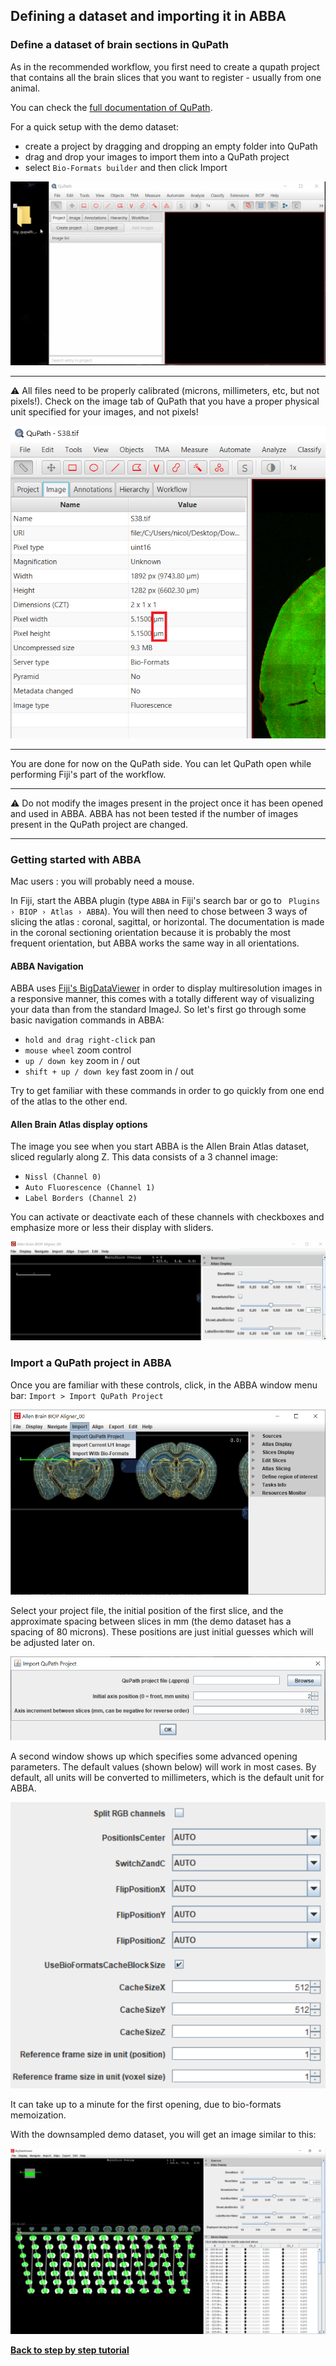 ## Defining a dataset and importing it in ABBA

### Define a dataset of brain sections in QuPath 

As in the recommended workflow, you first need to create a qupath project that contains all the brain slices that you want to register - usually from one animal.

You can check the [full documentation of QuPath](https://qupath.readthedocs.io/en/latest/).

For a quick setup with the demo dataset:
* create a project by dragging and dropping an empty folder into QuPath
* drag and drop your images to import them into a QuPath project
* select `Bio-Formats builder` and then click Import

![creating a project with slices in QuPath](assets/gif/qupath_create_project.gif)

---

:warning: All files need to be properly calibrated (microns, millimeters, etc, but not pixels!). Check on the image tab of QuPath that you have a proper physical unit specified for your images, and not pixels!

![img.png](assets/img/qupath_image_calibration.png)

---

You are done for now on the QuPath side. You can let QuPath open while performing Fiji's part of the workflow.

---

:warning: Do not modify the images present in the project once it has been opened and used in ABBA. ABBA has not been tested if the number of images present in the QuPath project are changed.

---

### Getting started with ABBA

Mac users : you will probably need a mouse.

In Fiji, start the ABBA plugin (type `ABBA` in Fiji's search bar or go to ` Plugins › BIOP › Atlas › ABBA`). You will then need to chose between 3 ways of slicing the atlas : coronal, sagittal, or horizontal. The documentation is made in the coronal sectioning orientation because it is probably the most frequent orientation, but ABBA works the same way in all orientations.

#### ABBA Navigation
ABBA uses [Fiji's BigDataViewer](https://imagej.github.io/plugins/bdv/index) in order to display multiresolution images in a responsive manner, this comes with a totally different way of visualizing your data than from the standard ImageJ. So let's first go through some basic navigation commands in ABBA:

* `hold and drag right-click` pan
* `mouse wheel`  zoom control
* `up / down key` zoom in / out
* `shift + up / down key` fast zoom in / out

Try to get familiar with these commands in order to go quickly from one end of the atlas to the other end.

#### Allen Brain Atlas display options

The image you see when you start ABBA is the Allen Brain Atlas dataset, sliced regularly along Z. This data consists of a 3 channel image:
* `Nissl (Channel 0)`
* `Auto Fluorescence (Channel 1)`
* `Label Borders (Channel 2)` 
  
You can activate or deactivate each of these channels with checkboxes and emphasize more or less their display with sliders.

![Atlas display options](/assets/gif/fiji_abba_atlas_display.gif)

### Import a QuPath project in ABBA

Once you are familiar with these controls, click, in the ABBA window menu bar: `Import > Import QuPath Project`

![Importing a QuPath Project in ABBA](assets/img/fiji_import_qupath.png)

Select your project file, the initial position of the first slice, and the approximate spacing between slices in mm (the demo dataset has a spacing of 80 microns). These positions are just initial guesses which will be adjusted later on.

![Set initial positions of the slices in the atlas](assets/img/fiji_set_ini_position.png)

A second window shows up which specifies some advanced opening parameters. The default values (shown below) will work in most cases. By default, all units will be converted to millimeters, which is the default unit for ABBA.

![Advanced import options](assets/img/fiji_advanced_import_options.png)

It can take up to a minute for the first opening, due to bio-formats memoization.

With the downsampled demo dataset, you will get an image similar to this:

![Project newly opened in ABBA](assets/img/fiji_just_opened_project.png)

[**Back to step by step tutorial**](usage.md)